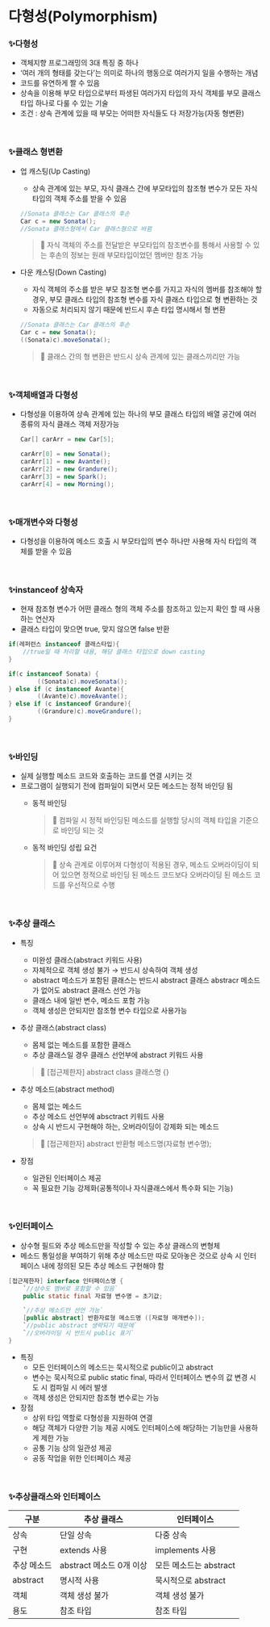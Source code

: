 # 다형성(Polymorphism)

### ✨다형성

- 객체지향 프로그래밍의 3대 특징 중 하나
- ‘여러 개의 형태를 갖는다’는 의미로 하나의 행동으로 여러가지 일을 수행하는 개념
- 코드를 유연하게 짤 수 있음
- 상속을 이용해 부모 타입으로부터 파생된 여러가지 타입의 자식 객체를 부모 클래스 타입 하나로 다룰 수 있는 기술
- 조건 : 상속 관계에 있을 때 부모는 어떠한 자식들도 다 저장가능(자동 형변환)

<br>

### ✨클래스 형변환

- 업 캐스팅(Up Casting)
    - 상속 관계에 있는 부모, 자식 클래스 간에 부모타입의 참조형 변수가 모든 자식 타입의 객체 주소를 받을 수 있음
    
    ```java
    //Sonata 클래스는 Car 클래스의 후손
    Car c = new Sonata();
    //Sonata 클래스형에서 Car 클래스형으로 바뀜
    ```
    
    > 📢 자식 객체의 주소를 전달받은 부모타입의 참조변수를 통해서 사용할 수 있는 후손의 정보는 원래 부모타입이었던 멤버만 참조 가능
    
- 다운 캐스팅(Down Casting)
    - 자식 객체의 주소를 받은 부모 참조형 변수를 가지고 자식의 멤버를 참조해야 할 경우, 부모 클래스 타입의 참조형 변수를 자식 클래스 타입으로 형 변환하는 것
    - 자동으로 처리되지 않기 때문에 반드시 후손 타입 명시해서 형 변환
    
    ```java
    //Sonata 클래스는 Car 클래스의 후손
    Car c = new Sonata();
    ((Sonata)c).moveSonata();
    ```
    
    > 📢 클래스 간의 형 변환은 반드시 상속 관계에 있는 클래스끼리만 가능
    
<br>

### ✨객체배열과 다형성

- 다형성을 이용하여 상속 관계에 있는 하나의 부모 클래스 타입의 배열 공간에 여러 종류의 자식 클래스 객체 저장가능

    ```java
    Car[] carArr = new Car[5];

    carArr[0] = new Sonata();
    carArr[1] = new Avante();
    carArr[2] = new Grandure();
    carArr[3] = new Spark();
    carArr[4] = new Morning();
    ```

<br>

### ✨매개변수와 다형성

- 다형성을 이용하여 메소드 호출 시 부모타입의 변수 하나만 사용해 자식 타입의 객체를 받을 수 있음

<br>

### ✨instanceof 상속자

- 현재 참조형 변수가 어떤 클래스 형의 객체 주소를 참조하고 있는지 확인 할 때 사용하는 연산자
- 클래스 타입이 맞으면 true, 맞지 않으면 false 반환

```java
if(레퍼런스 instanceof 클래스타입){ 
    //true일 때 처리할 내용, 해당 클래스 타입으로 down casting 
}
```

```java
if(c instanceof Sonata) {
        ((Sonata)c).moveSonata();
} else if (c instanceof Avante){
        ((Avante)c).moveAvante();
} else if (c instanceof Grandure){
        ((Grandure)c).moveGrandure();
}
```

<br>

### ✨바인딩

- 실제 실행할 메소드 코드와 호출하는 코드를 연결 시키는 것
- 프로그램이 실행되기 전에 컴파일이 되면서 모든 메소드는 정적 바인딩 됨
    - 동적 바인딩
        
        > 📢 컴파일 시 정적 바인딩된 메소드를 실행할 당시의 객체 타입을 기준으로 바인딩 되는 것
        
    - 동적 바인딩 성립 요건
        
        > 📢 상속 관계로 이루어져 다형성이 적용된 경우, 메소드 오버라이딩이 되어 있으면 정적으로 바인딩 된 메소드 코드보다 오버라이딩 된 메소드 코드를 우선적으로 수행
        
<br>

### ✨추상 클래스

- 특징
    - 미완성 클래스(abstract 키워드 사용)
    - 자체적으로 객체 생성 불가 → 반드시 상속하여 객체 생성
    - abstract 메소드가 포함된 클래스는 반드시 abstract 클래스
    abstracr 메소드가 없어도 abstract 클래스 선언 가능
    - 클래스 내에 일반 변수, 메소드 포함 가능
    - 객체 생성은 안되지만 참조형 변수 타입으로 사용가능
- 추상 클래스(abstract class)
    - 몸체 없는 메소드를 포함한 클래스
    - 추상 클래스일 경우 클래스 선언부에 abstract 키워드 사용
    
    > 📢 [접근제한자] abstract class 클래스명 {}
    
- 추상 메소드(abstract method)
    - 몸체 없는 메소드
    - 추상 메소드 선언부에 absctract 키워드 사용
    - 상속 시 반드시 구현해야 하는, 오버라이딩이 강제화 되는 메소드
    
    > 📢 [접근제한자] abstract 반환형 메소드명(자료형 변수명);
    
- 장점
    - 일관된 인터페이스 제공
    - 꼭 필요한 기능 강제화(공통적이나 자식클래스에서 특수화 되는 기능)

<br>

### ✨인터페이스

- 상수형 필드와 추상 메소드만을 작성할 수 있는 추상 클래스의 변형체
- 메소드 통일성을 부여하기 위해 추상 메소드만 따로 모아놓은 것으로 상속 시 인터페이스 내에 정의된 모든 추상 메소드 구현해야 함

```java
[접근제한자] interface 인터페이스명 {
    `//상수도 멤버로 포함할 수 있음`
    public static final 자료형 변수명 = 초기값;

    `//추상 메소드만 선언 가능`
    [public abstract] 반환자료형 메소드명 ([자료형 매개변수]);
    `//public abstract 생략되기 때문에`
    `//오버라이딩 시 반드시 public 표기`
}
```

- 특징
    - 모든 인터페이스의 메소드는 묵시적으로 public이고 abstract
    - 변수는 묵시적으로 public static final, 
    따라서 인터페이스 변수의 값 변경 시도 시 컴파일 시 에러 발생
    - 객체 생성은 안되지만 참조형 변수로는 가능
- 장점
    - 상위 타입 역할로 다형성을 지원하여 연결
    - 해당 객체가 다양한 기능 제공 시에도 인터페이스에 해당하는 기능만을 사용하게 제한 가능
    - 공통 기능 상의 일관성 제공
    - 공동 작업을 위한 인터페이스 제공

<br>

### ✨추상클래스와 인터페이스

| 구분 | 추상 클래스 | 인터페이스 |
| --- | --- | --- |
| 상속 | 단일 상속 | 다중 상속 |
| 구현 | extends 사용 | implements 사용 |
| 추상 메소드 | abstract 메소드 0개 이상 | 모든 메소드는 abstract |
| abstract | 명시적 사용 | 묵시적으로 abstract |
| 객체 | 객체 생성 불가 | 객체 생성 불가 |
| 용도 | 참조 타입 | 참조 타입 |